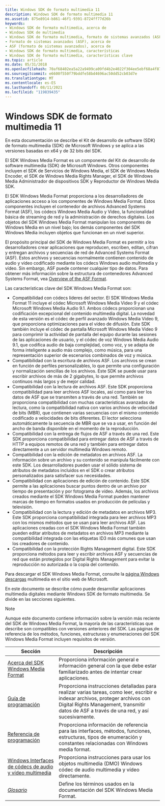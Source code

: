 ```yaml
---
title: Windows SDK de formato multimedia 11
description: Windows SDK de formato multimedia 11
ms.assetid: 875e8914-b861-46f1-9391-8724ff77d26b
keywords:
- Windows SDK de formato multimedia, acerca de
- Windows SDK de multimedia
- Windows SDK de formato multimedia, formato de sistemas avanzados (ASF)
- Formato de sistemas avanzados (ASF), acerca de
- ASF (formato de sistemas avanzados), acerca de
- Windows SDK de formato multimedia, características
- Windows SDK de formato multimedia, características clave
ms.topic: article
ms.date: 05/31/2018
ms.openlocfilehash: 70af68402ea5a22a9499ca09fd4b2e4022f304ee5ebf68a4f877a978ad168e4f
ms.sourcegitcommit: e6600f550f79bddfe58bd4696ac50dd52cb03d7e
ms.translationtype: MT
ms.contentlocale: es-ES
ms.lasthandoff: 08/11/2021
ms.locfileid: "119839435"
---
```

# <a name="windows-media-format-11-sdk"></a>Windows SDK de formato multimedia 11

En esta documentación se describe el Kit de desarrollo de software (SDK) de formato multimedia (SDK) de Microsoft Windows y se aplica a las versiones basadas en x64 y de 32 bits del SDK.

El SDK Windows Media Format es un componente del Kit de desarrollo de software multimedia (SDK) de Microsoft Windows. Otros componentes incluyen el SDK de Servicios de Windows Media, el SDK de Windows Media Encoder, el SDK de Windows Media Rights Manager, el SDK de Windows Media Administrador de dispositivos SDK y Reproductor de Windows Media SDK.

El SDK Windows Media Format proporciona a los desarrolladores de aplicaciones acceso a los componentes de Windows Media Format. Estos componentes incluyen el contenedor de archivos Advanced Systems Format (ASF), los códecs Windows Media Audio y Video, la funcionalidad básica de streaming de red y la administración de derechos digitales. Los objetos del SDK Windows Media Format manipulan los componentes de Windows Media en un nivel bajo; los demás componentes del SDK Windows Media incluyen objetos que funcionan en un nivel superior.

El propósito principal del SDK de Windows Media Format es permitir a los desarrolladores crear aplicaciones que reproducen, escriben, editan, cifran y entregan archivos y secuencias de red de Advanced Systems Format (ASF). Estos archivos y secuencias normalmente contienen contenido de audio y vídeo codificado mediante los códecs Windows audio multimedia y vídeo. Sin embargo, ASF puede contener cualquier tipo de datos. Para obtener más información sobre la estructura de contenedores Advanced Systems Format, vea [Overview of the ASF Format](overview-of-the-asf-format.md).

Las características clave del SDK Windows Media Format son:

-   Compatibilidad con códecs líderes del sector. El SDK Windows Media Format 11 incluye el códec Microsoft Windows Media Video 9 y el códec Microsoft Windows Media Audio 9.1. Ambos códecs proporcionan una codificación excepcional del contenido multimedia digital. La novedad de esta versión es el códec de perfil avanzado Windows Media Video 9, que proporciona optimizaciones para el vídeo de difusión. Este SDK también incluye el códec de pantalla Microsoft Windows Media Video 9 para comprimir la actividad de pantalla del equipo durante las sesiones de las aplicaciones de usuario, y el códec de voz Windows Media Audio 9.1, que codifica audio de baja complejidad, como voz, y se adapta de forma inteligente a audio más complejo, como música, para una representación superior de escenarios combinados de voz y música.
-   Compatibilidad con la escritura de archivos ASF. Los archivos se crean en función de perfiles personalizables, lo que permite una configuración y normalización sencillas de los archivos. Este SDK se puede usar para escribir archivos de más de 2 gigabytes, lo que permite archivos continuos más largos y de mejor calidad.
-   Compatibilidad con la lectura de archivos ASF. Este SDK proporciona compatibilidad para leer archivos ASF locales, así como para leer los datos de ASF que se transmiten a través de una red. También se proporciona compatibilidad con muchas características avanzadas de lectura, como la compatibilidad nativa con varios archivos de velocidad de bits (MBR), que contienen varias secuencias con el mismo contenido codificado a velocidades de bits diferentes. El lector selecciona automáticamente la secuencia de MBR que se va a usar, en función del ancho de banda disponible en el momento de la reproducción.
-   Compatibilidad con la entrega de flujos de ASF a través de una red. Este SDK proporciona compatibilidad para entregar datos de ASF a través de HTTP a equipos remotos de una red y también para entregar datos directamente a un servidor multimedia Windows remoto.
-   Compatibilidad con la edición de metadatos en archivos ASF. La información sobre un archivo y su contenido se manipula fácilmente con este SDK. Los desarrolladores pueden usar el sólido sistema de atributos de metadatos incluidos en el SDK o crear atributos personalizados para satisfacer sus necesidades.
-   Compatibilidad con aplicaciones de edición de contenido. Este SDK permite a las aplicaciones buscar puntos dentro de un archivo por tiempo de presentación y por fotograma de vídeo. Además, los archivos creados mediante el SDK Windows Media Format pueden mantener marcas de tiempo en formatos usados en producción de películas y televisión.
-   Compatibilidad con la lectura y edición de metadatos en archivos MP3. Este SDK proporciona compatibilidad integrada para leer archivos MP3 con los mismos métodos que se usan para leer archivos ASF. Las aplicaciones creadas con el SDK Windows Media Format también pueden editar atributos de metadatos en archivos MP3 mediante la compatibilidad integrada con las etiquetas ID3 más comunes que usan los creadores de contenido.
-   Compatibilidad con la protección Rights Management digital. Este SDK proporciona métodos para leer y escribir archivos ASF y secuencias de red que están protegidos por Digital Rights Management para evitar la reproducción no autorizada o la copia del contenido.

Para descargar el SDK Windows Media Format, consulte la [página Windows descargas](https://msdn.microsoft.com/windows/desktop/aa904949) multimedia en el sitio web de Microsoft.

En este documento se describe cómo puede desarrollar aplicaciones multimedia digitales mediante Windows SDK de formato multimedia. Se divide en las secciones siguientes.

> [!Note]  
> Aunque este documento contiene información sobre la versión más reciente del SDK de Windows Media Format, la mayoría de las características que describe son compatibles con versiones anteriores del SDK. Las páginas de referencia de los métodos, funciones, estructuras y enumeraciones del SDK Windows Media Format incluyen requisitos de versión.

 



| Sección                                                                                                          | Descripción                                                                                                                                                                                              |
|------------------------------------------------------------------------------------------------------------------|----------------------------------------------------------------------------------------------------------------------------------------------------------------------------------------------------------|
| [Acerca del SDK Windows Media Format](about-the-windows-media-format-sdk.md)                                     | Proporciona información general e información general con la que debe estar familiarizado antes de intentar crear aplicaciones.                                                                                  |
| [Guía de programación](programming-guide.md)                                                                       | Proporciona instrucciones detalladas para realizar varias tareas, como leer, escribir e indexar archivos, proteger archivos con Digital Rights Management, transmitir datos de ASF a través de una red, y así sucesivamente. |
| [Referencia de programación](programming-reference.md)                                                               | Proporciona información de referencia para las interfaces, métodos, funciones, estructuras, tipos de enumeración y constantes relacionadas con Windows media format.                                                     |
| [Windows Interfaces de códecs de audio y vídeo multimedia](windows-media-audio-and-video-codec-interfaces--deprecated.md) | Proporciona instrucciones para usar los objetos multimedia (DMO) Windows códec de audio multimedia y vídeo directamente.                                                                                           |
| [*Glosario*](wmformat-glossary.md)                                                                              | Define los términos usados en la documentación del SDK Windows Media Format.                                                                                                                                    |



 

 

 




